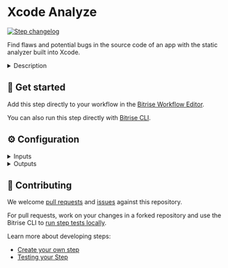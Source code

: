 # Xcode Analyze

[![Step changelog](https://shields.io/github/v/release/bitrise-steplib/steps-xcode-analyze?include_prereleases&label=changelog&color=blueviolet)](https://github.com/bitrise-steplib/steps-xcode-analyze/releases)

Find flaws and potential bugs in the source code of an app with the
static analyzer built into Xcode.

<details>
<summary>Description</summary>

The Step uses the static analyzer built directly into Xcode to analyze your app's source code: the static analyzer tries out thousands of possible code paths in a few seconds, reporting potential bugs that might have remained hidden or bugs that might be nearly impossible to replicate. 

This process also identifies areas in your code that don’t follow recommended API usage, such as Foundation, UIKit, and AppKit idioms. 

### Configuring the Step 

In most cases, you don't need to change the Step's configuration. The default input values work well if you added your iOS app on the website, using automatic configuration. 

To make sure the Step works well for you:

1. Make sure the **Project (or Workspace) path** points to the path of the `.xcodeproj` or `.xcworkspace` file of your app, relative to the app's root directory.
1. Make sure the **Scheme name** input points to a valid shared Xcode scheme. Note that it must be a shared scheme! 
1. Optionally, you can force the Step to use specific code signing identities. To do so, use the **Force code signing with Identity** and **Force code signing with Provisioning Profile** inputs. 

   For detailed instructions on their use, see the inputs themselves.

### Useful links 

* [Running Xcode tests](https://devcenter.bitrise.io/testing/running-xcode-tests/)
* [Device testing for iOS](https://devcenter.bitrise.io/testing/device-testing-for-ios/)

### Related Steps 

* [Xcode build for simulator](https://app.bitrise.io/integrations/steps/xcode-build-for-simulator)
* [Xcode Test for iOS](https://app.bitrise.io/integrations/steps/xcode-test)
</details>

## 🧩 Get started

Add this step directly to your workflow in the [Bitrise Workflow Editor](https://devcenter.bitrise.io/steps-and-workflows/steps-and-workflows-index/).

You can also run this step directly with [Bitrise CLI](https://github.com/bitrise-io/bitrise).

## ⚙️ Configuration

<details>
<summary>Inputs</summary>

| Key | Description | Flags | Default |
| --- | --- | --- | --- |
| `workdir` | Working directory of the Step. If you leave it empty, the default working directory will be used.  |  | `$BITRISE_SOURCE_DIR` |
| `project_path` | The path to your app's `.xcodeproj` or `.xcworkspace` file, relative to the Step's working directory (if one is specified).  | required | `$BITRISE_PROJECT_PATH` |
| `scheme` | The Xcode scheme to use for the analysis. **IMPORTANT**: The scheme must be marked as shared in Xcode!  | required | `$BITRISE_SCHEME` |
| `is_clean_build` |  | required | `no` |
| `force_code_sign_identity` | Force the `xcodebuild` command to use specified code signing identity. Specify a code signing identity as a full ID (for example, `iPhone Developer: Bitrise Bot (VV2J4SV8V4)`) or specify a code signing group (for example, `iPhone Developer` or `iPhone Distribution`). |  |  |
| `force_provisioning_profile` | Force the `xcodebuild` command to use a specified provisioning profile. You must use the provisioning profile's UUID. The profile's name is NOT accepted by xcodebuild. To get your UUID: - In Xcode select your project -> Build Settings -> Code Signing - Select the desired Provisioning Profile, then scroll down in profile list and click on Other... - The popup will show your profile's UUID. Format example: - c5be4123-1234-4f9d-9843-0d9be985a068 |  |  |
| `disable_codesign` | In order to skip code signing, set this option to `yes`. |  | `yes` |
| `disable_index_while_building` | Add `COMPILER_INDEX_STORE_ENABLE=NO` flag to the `xcodebuild` command which will disable the indexing during the build. Indexing is needed for  * Autocomplete. * Ability to quickly jump to definition. * Get class and method help by alt clicking. None of the above ar needed in a CI environment. **Note:** In Xcode you can turn off the `Index-WhileBuilding` feature  by disabling the `Enable Index-WhileBuilding Functionality` in the `Build Settings`.<br/> In a CI environment you can disable it by adding `COMPILER_INDEX_STORE_ENABLE=NO` flag to the `xcodebuild` command. |  | `yes` |
| `cache_level` | Available options: - `none` : Disable caching. - `swift_packages` : Cache Swift PM packages added to the Xcode project. | required | `swift_packages` |
| `xcodebuild_options` | Options added to the end of the xcodebuild call. You can use multiple options, separated by a space character. Example: `-xcconfig PATH -verbose` |  |  |
| `output_tool` | If the input is set to `xcpretty`, the xcodebuild output will be prettified by xcpretty. If the input is set to `xcodebuild`, the raw xcodebuild output will be printed. | required | `xcpretty` |
| `output_dir` | This directory will contain the generated `raw-xcodebuild-output.log`. | required | `$BITRISE_DEPLOY_DIR` |
| `verbose_log` | Enable verbose logging? | required | `no` |
</details>

<details>
<summary>Outputs</summary>

| Environment Variable | Description |
| --- | --- |
| `BITRISE_XCRESULT_PATH` | The path of the generated `.xcresult`. |
</details>

## 🙋 Contributing

We welcome [pull requests](https://github.com/bitrise-steplib/steps-xcode-analyze/pulls) and [issues](https://github.com/bitrise-steplib/steps-xcode-analyze/issues) against this repository.

For pull requests, work on your changes in a forked repository and use the Bitrise CLI to [run step tests locally](https://devcenter.bitrise.io/bitrise-cli/run-your-first-build/).

Learn more about developing steps:

- [Create your own step](https://devcenter.bitrise.io/contributors/create-your-own-step/)
- [Testing your Step](https://devcenter.bitrise.io/contributors/testing-and-versioning-your-steps/)
